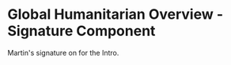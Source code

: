 Global Humanitarian Overview - Signature Component
==================================================

Martin's signature on for the Intro.
